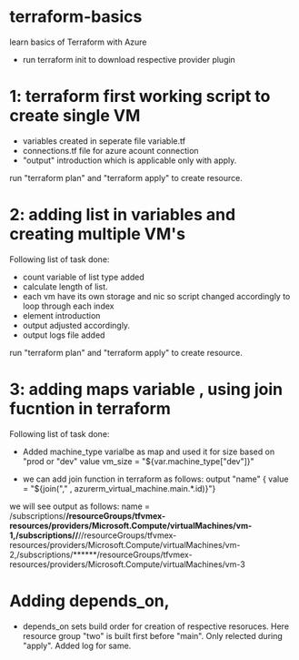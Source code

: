 # terraform-basics
learn basics of Terraform with Azure
- run terraform init to download respective provider plugin


# 1: terraform first working script to create single VM
  
- variables created in seperate file variable.tf
- connections.tf file for azure acount connection 
- "output" introduction which is applicable only with apply.

run "terraform plan" and "terraform apply" to create resource.

# 2: adding list in variables and creating multiple VM's 
Following list of task done: 
- count variable of list type added
- calculate length of list.
- each vm have its own storage and nic so script changed accordingly to loop through each index
- element introduction
- output adjusted accordingly. 
- output logs file added

run "terraform plan" and "terraform apply" to create resource.

# 3: adding maps variable , using join fucntion in terraform
Following list of task done: 
- Added machine_type varialbe as map and used it for size based on "prod or "dev" value
	vm_size               =  "${var.machine_type["dev"]}"

- we can add join function in terraform as follows: 
 output "name" { value = "${join("," , azurerm_virtual_machine.main.*.id)}"}

we will see output as follows: 
name = /subscriptions/******/resourceGroups/tfvmex-resources/providers/Microsoft.Compute/virtualMachines/vm-1,/subscriptions//******//resourceGroups/tfvmex-resources/providers/Microsoft.Compute/virtualMachines/vm-2,/subscriptions/******/resourceGroups/tfvmex-resources/providers/Microsoft.Compute/virtualMachines/vm-3

# Adding depends_on, 

- depends_on sets build order for creation of respective resoruces. Here resource group "two" is built first before "main". Only relected during "apply". Added log for same.





